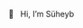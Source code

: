 👋 &nbsp; Hi, I’m Süheyb
<!--
👀 &nbsp; I’m interested in web development with more focus on the front-end  
🌱 &nbsp; I’m a lifetime learner, currently expanding my knowledge in React  
💞️ &nbsp; I’m looking to collaborate on   
📫 &nbsp; How to reach me ...  
-->

<!---
suh3yb/suh3yb is a ✨ special ✨ repository because its `README.md` (this file) appears on your GitHub profile.
You can click the Preview link to take a look at your changes.
--->
